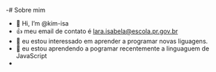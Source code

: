 -# Sobre mim
-  👋 Hi, I’m @kim-isa
- 👍 meu email de contato é lara.isabela@escola.pr.gov.br
- 👀 eu estou interessado em aprender a programar novas liguagens. 
- 🌱 eu estou aprendendo a pogramar recentemente a linguaguem de JavaScript
- 

<!---
kim-isa/kim-isa is a ✨ special ✨ repository because its `README.md` (this file) appears on your GitHub profile.
You can click the Preview link to take a look at your changes.
--->
